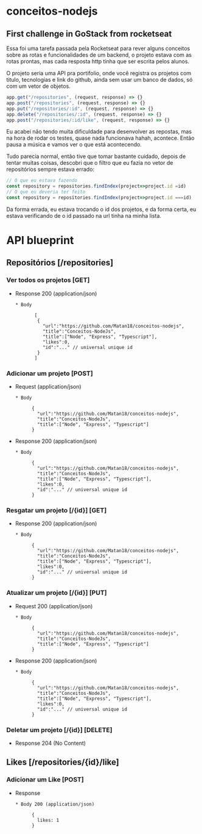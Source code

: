 # conceitos-nodejs
## First challenge in GoStack from rocketseat

Essa foi uma tarefa passada pela Rocketseat para rever alguns conceitos sobre as rotas e funcionalidades de um backend, o projeto estava com as rotas prontas, mas cada resposta http tinha que ser escrita pelos alunos.

O projeto seria uma API pra portifolio, onde você registra os projetos com titulo, tecnologias e link do github, ainda sem usar um banco de dados, só com um vetor de objetos.

```javascript
app.get("/repositories", (request, response) => {}
app.post("/repositories", (request, response) => {}
app.put("/repositories/:id", (request, response) => {}
app.delete("/repositories/:id", (request, response) => {}
app.post("/repositories/:id/like", (request, response) => {}
```

Eu acabei não tendo muita dificuldade para desenvolver as repostas, mas na hora de rodar os testes, quase nada funcionava hahah, acontece. Então pausa a música e vamos ver o que está acontecendo.

Tudo parecia normal, então tive que tomar bastante cuidado, depois de tentar muitas coisas, descobri que o filtro que eu fazia no vetor de repositórios sempre estava errado:

```javascript
// O que eu estava fazendo
const repository = repositories.findIndex(project=>project.id =id)
// O que eu deveria ter feito
const repository = repositories.findIndex(project=>project.id ===id)
```

Da forma errada, eu estava trocando o id dos projetos, e da forma certa, eu estava verificando de o id passado na url tinha na minha lista.

# API blueprint

## Repositórios [/repositories]

### Ver todos os projetos [GET]

* Response 200 (application/json)

      * Body
            
             [
              {
                "url":"https://github.com/Matan18/conceitos-nodejs",
                "title":"Conceitos-NodeJs",
                "title":["Node", "Express", "Typescript"],
                "likes":0,
                "id":"..." // universal unique id
              }
             ]

### Adicionar um projeto [POST]

* Request (application/json)
  
      * Body
      
            {
              "url":"https://github.com/Matan18/conceitos-nodejs",
              "title":"Conceitos-NodeJs",
              "title":["Node", "Express", "Typescript"]
            }
  
* Response 200 (application/json)
  
      * Body
            
            {
              "url":"https://github.com/Matan18/conceitos-nodejs",
              "title":"Conceitos-NodeJs",
              "title":["Node", "Express", "Typescript"],
              "likes":0,
              "id":"..." // universal unique id
            }

### Resgatar um projeto [/{id}] [GET]

* Response 200 (application/json)
 
      * Body 
            
            {
              "url":"https://github.com/Matan18/conceitos-nodejs",
              "title":"Conceitos-NodeJs",
              "title":["Node", "Express", "Typescript"],
              "likes":0,
              "id":"..." // universal unique id
            }

### Atualizar um projeto [/{id}] [PUT]

* Request 200 (application/json)
  
      * Body
      
            {
              "url":"https://github.com/Matan18/conceitos-nodejs",
              "title":"Conceitos-NodeJs",
              "title":["Node", "Express", "Typescript"]
            }

* Response 200 (application/json)
  
      * Body
            
            {
              "url":"https://github.com/Matan18/conceitos-nodejs",
              "title":"Conceitos-NodeJs",
              "title":["Node", "Express", "Typescript"],
              "likes":0,
              "id":"..." // universal unique id
            }

### Deletar um projeto [/{id}] [DELETE]

* Response  204 (No Content)

## Likes [/repositories/{id}/like]

### Adicionar um Like [POST]

* Response 

      * Body 200 (application/json)
      
            {
              likes: 1
            }
